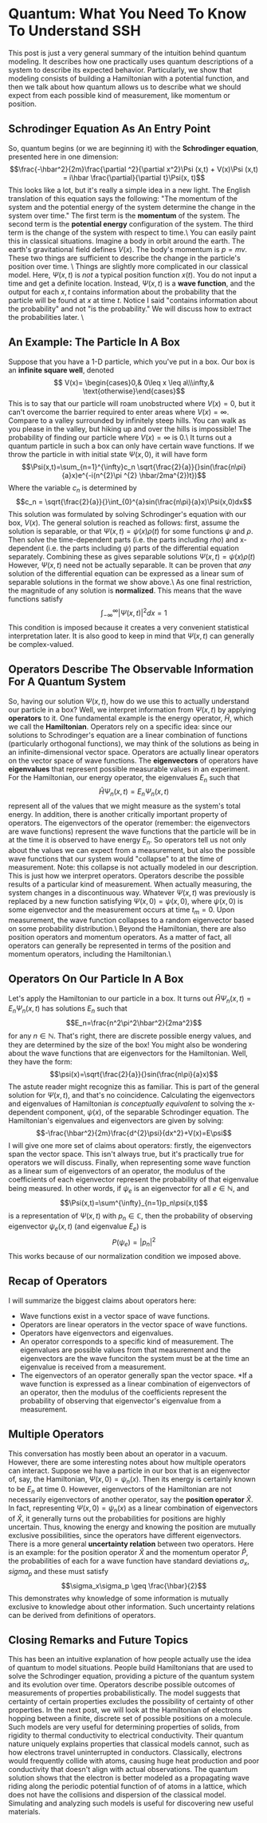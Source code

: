 # Quantum: What You Need To Know To Understand SSH
This post is just a very general summary of the intuition behind quantum modeling. It describes how one practically uses quantum descriptions of a system to describe its expected behavior. Particularly, we show that modeling consists of building a Hamiltonian with a potential function, and then we talk about how quantum allows us to describe what we should expect from each possible kind of measurement, like momentum or position.
## Schrodinger Equation As An Entry Point
So, quantum begins (or we are beginning it) with the **Schrodinger equation**, presented here in one dimension:
$$\frac{-\hbar^2}{2m}\frac{\partial ^2}{\partial x^2}\Psi (x,t) + V(x)\Psi (x,t) = i\hbar \frac{\partial}{\partial t}\Psi(x, t)$$
This looks like a lot, but it's really a simple idea in a new light. The English translation of this equation says the following: "The momentum of the system and the potential energy of the system determine the change in the system over time." The first term is the **momentum** of the system. The second term is the **potential energy** configuration of the system. The third term is the change of the system with respect to time.\\
You can easily paint this in classical situations. Imagine a body in orbit around the earth. The earth's gravitational field defines $V(x)$. The body's momentum is $p=mv$. These two things are sufficient to describe the change in the particle's position over time. \\
Things are slightly more complicated in our classical model. Here, $\Psi(x,t)$ is *not* a typical position function $x(t)$. You do not input a time and get a definite location. Instead, $\Psi(x,t)$ is a **wave function**, and the output for each $x,t$ contains information about the probability that the particle will be found at $x$ at time $t$. Notice I said "contains information about the probability" and not "is the probability." We will discuss how to extract the probabilities later. \\
## An Example: The Particle In A Box
Suppose that you have a 1-D particle, which you've put in a box. Our box is an **infinite square well**, denoted
$$ V(x)= \begin{cases}0,& 0\leq x \leq a\\\infty,& \text{otherwise}\end{cases}$$
This is to say that our particle will roam unobstructed where $V(x)=0$, but it can't overcome the barrier required to enter areas where $V(x)=\infty$. Compare to a valley surrounded by infinitely steep hills. You can walk as you please in the valley, but hiking up and over the hills is impossible! The probability of finding our particle where $V(x)=\infty$ is 0.\\
It turns out a quantum particle in such a box can only have certain wave functions. If we throw the particle in with initial state $\Psi(x,0)$, it will have form
$$\Psi(x,t)=\sum_{n=1}^{\infty}c_n \sqrt{\frac{2}{a}}{}sin(\frac{n\pi}{a}x)e^{-i(n^{2}\pi ^{2} \hbar/2ma^{2})t})$$
Where the variable $c_n$ is determined by
$$c_n = \sqrt{\frac{2}{a}}{}\int_{0}^{a}sin(\frac{n\pi}{a}x)\Psi(x,0)dx$$
This solution was formulated by solving Schrodinger's equation with our box, $V(x)$. The general solution is reached as follows: first, assume the solution is separable, or that $\Psi(x,t)=\psi(x)\rho(t)$ for some functions $\psi$ and $\rho$. Then solve the time-dependent parts (i.e. the parts including $rho$) and x-dependent (i.e. the parts including $\psi$) parts of the differential equation separately. Combining these as gives separable solutions $\Psi(x,t)=\psi(x)\rho(t)$ However, $\Psi(x,t)$ need not be actually separable. It can be proven that *any* solution of the differential equation can be expressed as a linear sum of separable solutions in the format we show above.\\
As one final restriction, the magnitude of any solution is **normalized**. This means that the wave functions satisfy
$$\int_{-\infty}^{\infty} |\Psi(x,t)|^2dx = 1$$
This condition is imposed because it creates a very convenient statistical interpretation later. It is also good to keep in mind that $\Psi(x,t)$ can generally be complex-valued.

## Operators Describe The Observable Information For A Quantum System
So, having our solution $\Psi(x,t)$, how do we use this to actually understand our particle in a box? Well, we interpret information from $\Psi(x,t)$ by applying **operators** to it. One fundamental example is the energy operator, $\hat{H}$, which we call the **Hamiltonian**. Operators rely on a specific idea: since our solutions to Schrodinger's equation are a linear combination of functions (particularly orthogonal functions), we may think of the solutions as being in an infinite-dimensional vector space. Operators are actually linear operators on the vector space of wave functions. The **eigenvectors** of operators have **eigenvalues** that represent possible measurable values in an experiment. For the Hamiltonian, our energy operator, the eigenvalues $E_n$ such that
$$\hat{H}\Psi_n(x,t) = E_n\Psi_n(x,t)$$
represent all of the values that we might measure as the system's total energy. In addition, there is another critically important property of operators. The eigenvectors of the operator (remember: the eigenvectors are wave functions) represent the wave functions that the particle will be in at the time it is observed to have energy $E_n$. So operators tell us not only about the values we can expect from a measurement, but also the possible wave functions that our system would "collapse" to at the time of measurement. Note: this collapse is not actually modeled in our description. This is just how we interpret operators. Operators describe the possible results of a particular kind of measurement. When actually measuring, the system changes in a discontinuous way. Whatever $\Psi(x,t)$ was previously is replaced by a new function satisfying $\Psi(x,0)=\psi(x,0)$, where $\psi(x,0)$ is some eigenvector and the measurement occurs at time $t_m=0$. Upon measurement, the wave function collapses to a random eigenvector based on some probability distribution.\\
Beyond the Hamiltonian, there are also position operators and momentum operators. As a matter of fact, all operators can generally be represented in terms of the position and momentum operators, including the Hamiltonian.\\
## Operators On Our Particle In A Box
Let's apply the Hamiltonian to our particle in a box. It turns out $\hat{H}\Psi_n(x,t) = E_n\Psi_n(x,t)$ has solutions $E_n$ such that
$$E_n=\frac{n^2\pi^2\hbar^2}{2ma^2}$$
for any $n\in\mathbb{N}$. That's right, there are discrete possible energy values, and they are determined by the size of the box! You might also be wondering about the wave functions that are eigenvectors for the Hamiltonian. Well, they have the form:
$$\psi(x)=\sqrt{\frac{2}{a}}{}sin(\frac{n\pi}{a}x)$$
The astute reader might recognize this as familiar. This is part of the general solution for $\Psi(x,t)$, and that's no coincidence. Calculating the eigenvectors and eigenvalues of Hamiltonian *is conceptually equivalent* to solving the x-dependent component, $\psi(x)$, of the separable Schrodinger equation. The Hamiltonian's eigenvalues and eigenvectors are given by solving:
$$-\frac{\hbar^2}{2m}\frac{d^{2}\psi}{dx^2}+V(x)=E\psi$$
I will give one more set of claims about operators: firstly, the eigenvectors span the vector space. This isn't always true, but it's practically true for operators we will discuss. Finally, when representing some wave function as a linear sum of eigenvectors of an operator, the modulus of the coefficients of each eigenvector represent the probability of that eigenvalue being measured. In other words, if $\psi_{e}$ is an eigenvector for all $e\in \mathbb{N}$, and 
$$\Psi(x,t)=\sum^{\infty}_{n=1}p_n\psi(x,t)$$
is a representation of $\Psi(x,t)$ with $p_n\in \mathbb{C}$, then the probability of observing eigenvector $\psi_e(x,t)$ (and eigenvalue $E_e$) is 
$$P(\psi_{e})=|p_{n}|^{2}$$
This works because of our normalization condition we imposed above.
## Recap of Operators
I will summarize the biggest claims about operators here:
* Wave functions exist in a vector space of wave functions.
* Operators are linear operators in the vector space of wave functions.
* Operators have eigenvectors and eigenvalues.
* An operator corresponds to a specific kind of measurement. The eigenvalues are possible values from that measurement and the eigenvectors are the wave funciton the system must be at the time an eigenvalue is received from a measurement.
* The eigenvectors of an operator generally span the vector space.
*If a wave function is expressed as a linear combination of eigenvectors of an operator, then the modulus of the coefficients represent the probability of observing that eigenvector's eigenvalue from a measurement.

## Multiple Operators
This conversation has mostly been about an operator in a vacuum. However, there are some interesting notes about how multiple operators can interact. Suppose we have a particle in our box that is an eigenvector of, say, the Hamiltonian, $\Psi(x,0)=\psi_n(x)$. Then its energy is certainly known to be $E_n$ at time 0. However, eigenvectors of the Hamiltonian are not necessarily eigenvectors of another operator, say the **position operator** $\hat{X}$. In fact, representing $\Psi(x,0)=\psi_n(x)$ as a linear combination of eigenvectors of $\hat{X}$, it generally turns out the probabilities for positions are highly uncertain. Thus, knowing the energy and knowing the position are mutually exclusive possibilities, since the operators have different eigenvectors. There is a more general **uncertainty relation** between two operators. Here is an example: for the position operator $\hat{X}$ and the momentum operator $\hat{P}$, the probabilities of each for a wave function have standard deviations $\sigma_x, sigma_p$ and these must satisfy
$$\sigma_x\sigma_p \geq \frac{\hbar}{2}$$
This demonstrates why knowledge of some information is mutually exclusive to knowledge about other information. Such uncertainty relations can be derived from definitions of operators.

## Closing Remarks and Future Topics
This has been an intuitive explanation of how people actually use the idea of quantum to model situations. People build Hamiltonians that are used to solve the Schrodinger equation, providing a picture of the quantum system and its evolution over time. Operators describe possible outcomes of measurements of properties probabilistically. The model suggests that certainty of certain properties excludes the possibility of certainty of other properties. In the next post, we will look at the Hamiltonian of electrons hopping between a finite, discrete set of possible positions on a molecule. Such models are very useful for determining properties of solids, from rigidity to thermal conductivity to electrical conductivity. Their quantum nature uniquely explains properties that classical models cannot, such as how electrons travel uninterrupted in conductors. Classically, electrons would frequently collide with atoms, causing huge heat production and poor conductivity that doesn't align with actual observations. The quantum solution shows that the electron is better modeled as a propagating wave riding along the periodic potential function of of atoms in a lattice, which does not have the collisions and dispersion of the classical model. Simulating and analyzing such models is useful for discovering new useful materials.
